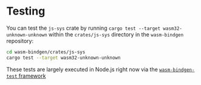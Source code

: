 # Testing

You can test the `js-sys` crate by running `cargo test --target
wasm32-unknown-unknown` within the `crates/js-sys` directory in the
`wasm-bindgen` repository:

```sh
cd wasm-bindgen/crates/js-sys
cargo test --target wasm32-unknown-unknown
```

These tests are largely executed in Node.js right now via the
[`wasm-bindgen-test` framework](../../wasm-bindgen-test/index.html)
